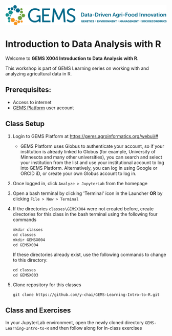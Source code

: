 <img src="images/GEMS long.png" width=600 alt="GEMS Logo" title="GEMS" />

# Introduction to Data Analysis with R

Welcome to **GEMS X004 Introduction to Data Analysis with R**.  

This workshop is part of GEMS Learning series on working with and analyzing agricultural data in R.  

## Prerequisites: 
- Access to internet
- [GEMS Platform](https://gems.agroinformatics.org/webui/#) user account  


## Class Setup
1. Login to GEMS Platform at https://gems.agroinformatics.org/webui/#
    - GEMS Platform uses Globus to authenticate your account, so if your institution is already linked to Globus (for example, University of Minnesota and many other universities), you can search and select your institution from the list and use your institutional account to log into GEMS Platform. Alternatively, you can log in using Google or ORCID iD, or create  your own Globus account to log in.   

1. Once logged in, click `Analyze > JupyterLab` from the homepage

1. Open a bash terminal by clicking 'Terminal' icon in the Launcher **OR** by clicking `File > New > Terminal`

1. If the directories `classes\GEMSX004` were not created before, create directories for this class in the bash terminal using the following four commands 
    ```shell
    mkdir classes  
    cd classes  
    mkdir GEMSX004  
    cd GEMSX004
    ```  
    If these directories already exist, use the following commands to change to this directory:  
    ```
    cd classes
    cd GEMSX003
    ```
    
1. Clone repository for this classes  
    ```shell
    git clone https://github.com/y-chai/GEMS-Learning-Intro-to-R.git
    ```

## Class and Exercises
In your JupyterLab environment, open the newly cloned directory `GEMS-Learning-Intro-to-R` and then follow along for in-class exercises 
